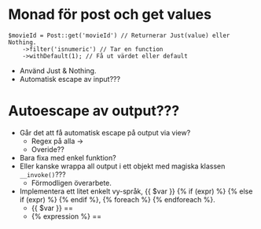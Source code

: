 # Monad för post och get values

```
$movieId = Post::get('movieId') // Returnerar Just(value) eller Nothing.
	->filter('isnumeric') // Tar en function
	->withDefault(1); // Få ut värdet eller default
```

* Använd Just & Nothing.
* Automatisk escape av input???

# Autoescape av output???
* Går det att få automatisk escape på output via view?
	* Regex på alla <?= value ?> -> <?=htmlenteties( value )?>
	* Overide?? <?=r() ?>
* Bara fixa med enkel funktion?
* Eller kanske wrappa all output i ett objekt med magiska klassen `__invoke()`???
	* Förmodligen överarbete.
* Implementera ett litet enkelt vy-språk, {{ $var }} {% if (expr) %} {% else if (expr) %} {% endif %}, {% foreach %} {% endforeach %}.
	* {{ $var }} == <?= htmlenteties( $var ) ?>
	* {% expression %} == <?php expression ?>